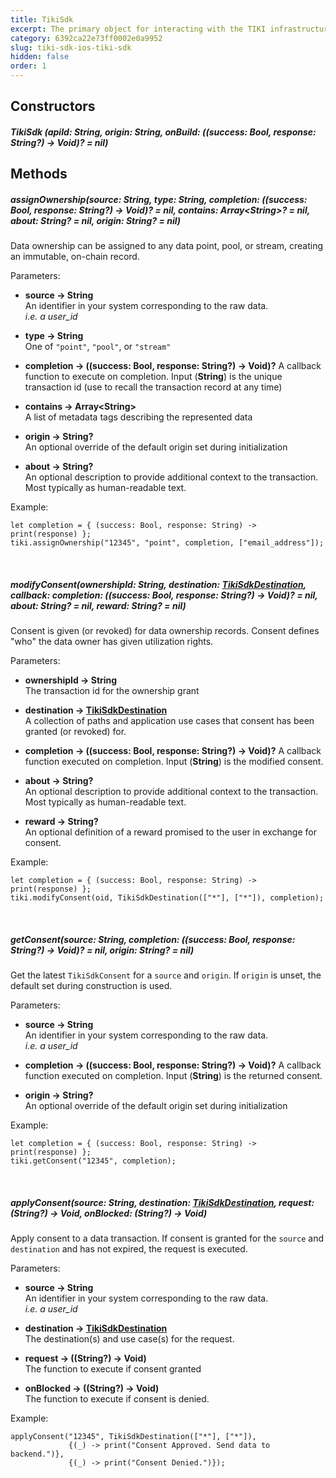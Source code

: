```yaml
---
title: TikiSdk
excerpt: The primary object for interacting with the TIKI infrastructure. Use `TikiSdk` to assign ownership, modify, and apply consent.
category: 6392ca22e73ff0002e0a9952
slug: tiki-sdk-ios-tiki-sdk
hidden: false
order: 1
---
```


## Constructors

##### TikiSdk (apiId: String, origin: String, onBuild: ((success: Bool, response: String?) &#8594; Void)? = nil)

## Methods

##### assignOwnership(source: String, type: String, completion: ((success: Bool, response: String?) &#8594; Void)? = nil, contains: Array&lt;String>? = nil, about: String? = nil, origin: String? = nil)
Data ownership can be assigned to any data point, pool, or stream, creating an immutable, on-chain record.  

Parameters:
- **source &#8594; String**  
An identifier in your system corresponding to the raw data.  
_i.e. a user_id_


- **type &#8594; String**  
One of `"point"`, `"pool"`, or `"stream"`


- **completion &#8594; ((success: Bool, response: String?) &#8594; Void)?**
A callback function to execute on completion. Input (**String**) is the unique transaction id (use to recall the transaction record at any time)


- **contains &#8594; Array&lt;String>**  
A list of metadata tags describing the represented data


- **origin &#8594; String?**  
An optional override of the default origin set during initialization


- **about &#8594; String?**  
An optional description to provide additional context to the transaction. Most typically as human-readable text.

Example:

```
let completion = { (success: Bool, response: String) -> print(response) };
tiki.assignOwnership("12345", "point", completion, ["email_address"]);
```

&nbsp;

##### modifyConsent(ownershipId: String, destination: [TikiSdkDestination](tiki-sdk-ios-tiki-sdk-destination), callback: completion: ((success: Bool, response: String?) &#8594; Void)? = nil, about: String? = nil, reward: String? = nil) 
Consent is given (or revoked) for data ownership records. Consent defines "who" the data owner has given utilization rights.

Parameters:
- **ownershipId &#8594; String**  
The transaction id for the ownership grant


- **destination &#8594; [TikiSdkDestination](tiki-sdk-ios-tiki-sdk-destination)**  
A collection of paths and application use cases that consent has been granted (or revoked) for.


- **completion &#8594; ((success: Bool, response: String?) &#8594; Void)?**
A callback function executed on completion. Input (**String**) is the modified consent.


- **about &#8594; String?**  
An optional description to provide additional context to the transaction. Most typically as human-readable text.


- **reward &#8594; String?**  
An optional definition of a reward promised to the user in exchange for consent.


Example:
```
let completion = { (success: Bool, response: String) -> print(response) };
tiki.modifyConsent(oid, TikiSdkDestination(["*"], ["*"]), completion);
```

&nbsp;

##### getConsent(source: String, completion: ((success: Bool, response: String?) &#8594; Void)? = nil, origin: String? = nil)  
Get the latest `TikiSdkConsent` for a `source` and `origin`. If `origin` is unset, the default set during construction is used.

Parameters:
- **source &#8594; String**  
  An identifier in your system corresponding to the raw data.  
  _i.e. a user_id_


- **completion &#8594; ((success: Bool, response: String?) &#8594; Void)?**
  A callback function executed on completion. Input (**String**) is the returned consent.


- **origin &#8594; String?**  
An optional override of the default origin set during initialization

Example:
```
let completion = { (success: Bool, response: String) -> print(response) };
tiki.getConsent("12345", completion);
```

&nbsp;

##### applyConsent(source: String, destination: [TikiSdkDestination](tiki-sdk-ios-tiki-sdk-destination), request: (String?) &#8594; Void, onBlocked: (String?) &#8594; Void) 
Apply consent to a data transaction. If consent is granted for the `source` and `destination` and has not expired, the request is executed.

Parameters:
- **source &#8594; String**  
An identifier in your system corresponding to the raw data.  
_i.e. a user_id_


- **destination &#8594; [TikiSdkDestination](tiki-sdk-ios-tiki-sdk-destination)**  
The destination(s) and use case(s) for the request.


- **request &#8594; ((String?) &#8594; Void)**  
The function to execute if consent granted


- **onBlocked &#8594; ((String?) &#8594; Void)**  
The function to execute if consent is denied.


Example:
```
applyConsent("12345", TikiSdkDestination(["*"], ["*"]),
             {(_) -> print("Consent Approved. Send data to backend.")},
             {(_) -> print("Consent Denied.")});
```
